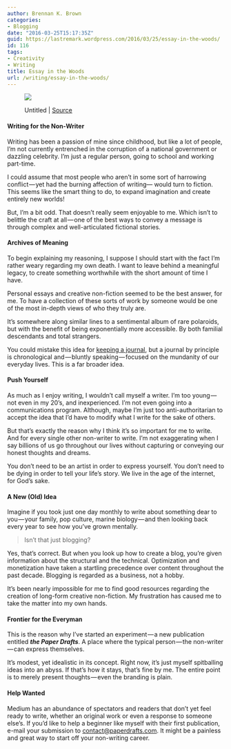 ```yaml
---
author: Brennan K. Brown
categories:
- Blogging
date: "2016-03-25T15:17:35Z"
guid: https://lastremark.wordpress.com/2016/03/25/essay-in-the-woods/
id: 116
tags:
- Creativity
- Writing
title: Essay in the Woods
url: /writing/essay-in-the-woods/
---
```


<figure class="wp-caption">

<img data-width="5848" data-height="3899" src="https://cdn-images-1.medium.com/max/2560/1*KaVNFCzQ4K5IQXmMjn7_Uw.jpeg" /> <figcaption class="wp-caption-text">Untitled | <a href="https://www.pexels.com/photo/black-and-white-forest-trees-branches-4243/" target="_blank" rel="noopener noreferrer">Source</a></figcaption></figure>

#### Writing for the Non-Writer

<span>W</span>riting has been a passion of mine since childhood, but like a lot of people, I’m not currently entrenched in the corruption of a national government or dazzling celebrity. I’m just a regular person, going to school and working part-time.

I could assume that most people who aren’t in some sort of harrowing conflict — yet had the burning affection of writing— would turn to fiction. This seems like the smart thing to do, to expand imagination and create entirely new worlds!

<!--more-->

But, I’m a bit odd. That doesn’t really seem enjoyable to me. Which isn’t to belittle the craft at all — one of the best ways to convey a message is through complex and well-articulated fictional stories.

#### Archives of Meaning

To begin explaining my reasoning, I suppose I should start with the fact I’m rather weary regarding my own death. I want to leave behind a meaningful legacy, to create something worthwhile with the short amount of time I have.

Personal essays and creative non-fiction seemed to be the best answer, for me. To have a collection of these sorts of work by someone would be one of the most in-depth views of who they truly are.

It’s somewhere along similar lines to a sentimental album of rare polaroids, but with the benefit of being exponentially more accessible. By both familial descendants and total strangers.

You could mistake this idea for <a href="https://medium.com/everyday-essays/16-rules-of-journaling-i-ve-learned-after-5-years-2b70dbac4328#.va4qai1ry" target="_blank" rel="noopener noreferrer">keeping a journal</a>, but a journal by principle is chronological and — bluntly speaking — focused on the mundanity of our everyday lives. This is a far broader idea.

#### Push Yourself

As much as I enjoy writing, I wouldn’t call myself a writer. I’m too young — not even in my 20’s, and inexperienced. I’m not even going into a communications program. Although, maybe I’m just too anti-authoritarian to accept the idea that I’d have to modify what I write for the sake of others.

But that’s exactly the reason why I think it’s so important for me to write. And for every single other non-writer to write. I’m not exaggerating when I say billions of us go throughout our lives without capturing or conveying our honest thoughts and dreams.

You don’t need to be an artist in order to express yourself. You don’t need to be dying in order to tell your life’s story. We live in the age of the internet, for God’s sake.

#### A New (Old) Idea

Imagine if you took just one day monthly to write about something dear to you — your family, pop culture, marine biology — and then looking back every year to see how you’ve grown mentally.

> Isn’t that just blogging?

Yes, that’s correct. But when you look up how to create a blog, you’re given information about the structural and the technical. Optimization and monetization have taken a startling precedence over content throughout the past decade. Blogging is regarded as a business, not a hobby.

It’s been nearly impossible for me to find good resources regarding the creation of long-form creative non-fiction. My frustration has caused me to take the matter into my own hands.

#### Frontier for the Everyman

This is the reason why I’ve started an experiment — a new publication entitled <b>_the Paper Drafts_</b>. A place where the typical person — the non-writer — can express themselves.

It’s modest, yet idealistic in its concept. Right now, it’s just myself spitballing ideas into an abyss. If that’s how it stays, that’s fine by me. The entire point is to merely present thoughts — even the branding is plain.

#### Help Wanted

Medium has an abundance of spectators and readers that don’t yet feel ready to write, whether an original work or even a response to someone else&#8217;s. If you’d like to help a beginner like myself with their first publication, e-mail your submission to <a href="mailto:contact@wandernotebook.com" target="_blank" rel="noopener noreferrer">contact@paperdrafts.com</a>. It might be a painless and great way to start off your non-writing career.
